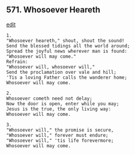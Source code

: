 
## 571.  Whosoever Heareth
[edit](https://docs.google.com/document/d/1nspQWQXwBXcm-j7AOMfNk--z90ZunJZK/edit?mode=html)




    1.
    "Whosoever heareth," shout, shout the sound! 
    Send the blessed tidings all the world around; 
    Spread the joyful news wherever man is found: 
    "Whosoever will may come." 
    Refrain:
    "Whosoever will, whosoever will," 
    Send the proclamation over vale and hill; 
    'Tis a loving Father calls the wanderer home; 
    Whosoever will may come. 

    2.
    Whosoever cometh need not delay; 
    Now the door is open, enter while you may; 
    Jesus is the true, the only living way: 
    Whosoever will may come. 

    3.
    "Whosoever will," the promise is secure, 
    "Whosoever will," forever must endure; 
    "Whosoever will," 'tis life forevermore; 
    Whosoever will may come.
